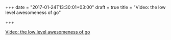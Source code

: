 +++
date = "2017-01-24T13:30:01+03:00"
draft = true
title = "Video: the low level awesomeness of go"

+++

<p><a href="http://www.thedotpost.com/2016/10/jean-bernard-jansen-the-low-level-awesomeness-of-go">Video: the low level awesomeness of go</a></p>

